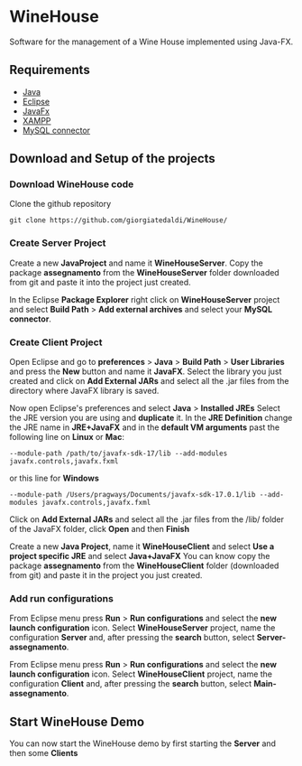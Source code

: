 # WineHouse
Software for the management of a Wine House implemented using Java-FX.

## Requirements
- [Java](https://www.java.com/it/download/) 
- [Eclipse](https://www.eclipse.org/downloads/)
- [JavaFx](https://gluonhq.com/products/javafx/)
- [XAMPP](https://www.apachefriends.org/it/index.html)
- [MySQL connector](https://dev.mysql.com/downloads/connector/j/)

## Download and Setup of the projects
### Download WineHouse code
Clone the github repository
```
git clone https://github.com/giorgiatedaldi/WineHouse/
```

### Create Server Project
Create a new **JavaProject** and name it **WineHouseServer**. Copy the package **assegnamento** from the **WineHouseServer** folder downloaded from git and paste it into the project just created.

In the Eclipse **Package Explorer** right click on **WineHouseServer** project and select **Build Path** > **Add external archives** and select your **MySQL connector**.

### Create Client Project
Open Eclipse and go to **preferences** > **Java** > **Build Path** > **User Libraries** and press the **New** button and name it **JavaFX**.
Select the library you just created and click on **Add External JARs** and select all the .jar files from the directory where JavaFX library is saved.

Now open Eclipse's preferences and select **Java** > **Installed JREs**
Select the JRE version you are using and **duplicate** it. In the **JRE Definition** change the JRE name in **JRE+JavaFX** and in the **default VM arguments** past the following line on **Linux** or **Mac**:

```
--module-path /path/to/javafx-sdk-17/lib --add-modules javafx.controls,javafx.fxml
```
or this line for **Windows**

```
--module-path /Users/pragways/Documents/javafx-sdk-17.0.1/lib --add-modules javafx.controls,javafx.fxml
```

Click on **Add External JARs** and select all the .jar files from the /lib/ folder of the JavaFX folder, click **Open** and then **Finish**

Create a new **Java Project**, name it **WineHouseClient** and select **Use a project specific JRE** and select **Java+JavaFX**
You can know copy the package **assegnamento** from the **WineHouseClient** folder (downloaded from git) and paste it in the project you just created.


### Add run configurations
From Eclipse menu press **Run** > **Run configurations** and select the **new launch configuration** icon.
Select **WineHouseServer** project, name the configuration **Server** and, after pressing the **search** button, select **Server-assegnamento**.

From Eclipse menu press **Run** > **Run configurations** and select the **new launch configuration** icon.
Select **WineHouseClient** project, name the configuration **Client** and, after pressing the **search** button, select **Main-assegnamento**.

## Start WineHouse Demo
You can now start the WineHouse demo by first starting the **Server** and then some **Clients**
